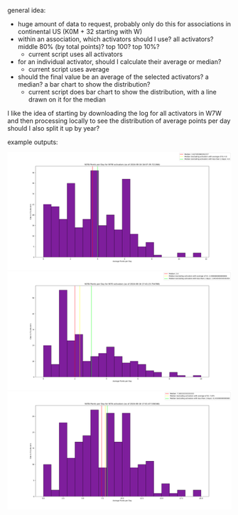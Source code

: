 general idea:
- huge amount of data to request, probably only do this for associations in continental US (K0M + 32 starting with W)
- within an association, which activators should I use? all activators? middle 80% (by total points)? top 100? top 10%?
    - current script uses all activators
- for an individual activator, should I calculate their average or median?
    - current script uses average
- should the final value be an average of the selected activators? a median? a bar chart to show the distribution?
    - current script does bar chart to show the distribution, with a line drawn on it for the median

I like the idea of starting by downloading the log for all activators in W7W and then processing locally to see the distribution of average points per day
should I also split it up by year?

example outputs:

![Washington](W7W_2024-08-16.png)
![Oregon](W7O_2024-08-16.png)
![Arizona](W7A_2024-08-16.png)

